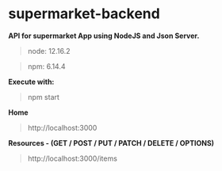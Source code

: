 # supermarket-backend
**API for supermarket App using NodeJS and Json Server.**

> node: 12.16.2

> npm: 6.14.4

**Execute with:**
> npm start

**Home**
> http://localhost:3000

**Resources - (GET / POST / PUT / PATCH / DELETE / OPTIONS)**
> http://localhost:3000/items

